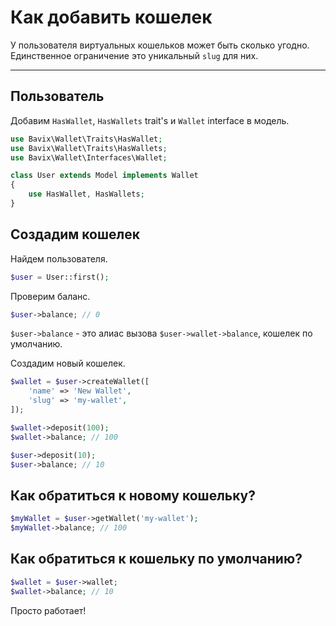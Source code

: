 # Как добавить кошелек

У пользователя виртуальных кошельков может быть сколько угодно.
Единственное ограничение это уникальный `slug` для них.

---

## Пользователь

Добавим `HasWallet`, `HasWallets` trait's и `Wallet` interface в модель.

```php
use Bavix\Wallet\Traits\HasWallet;
use Bavix\Wallet\Traits\HasWallets;
use Bavix\Wallet\Interfaces\Wallet;

class User extends Model implements Wallet
{
    use HasWallet, HasWallets;
}
```

## Создадим кошелек

Найдем пользователя.

```php
$user = User::first(); 
```

Проверим баланс.

```php
$user->balance; // 0
```

`$user->balance` - это алиас вызова `$user->wallet->balance`,
кошелек по умолчанию.

Создадим новый кошелек.

```php
$wallet = $user->createWallet([
    'name' => 'New Wallet',
    'slug' => 'my-wallet',
]);

$wallet->deposit(100);
$wallet->balance; // 100

$user->deposit(10); 
$user->balance; // 10
```

## Как обратиться к новому кошельку?

```php
$myWallet = $user->getWallet('my-wallet');
$myWallet->balance; // 100
```

## Как обратиться к кошельку по умолчанию?

```php
$wallet = $user->wallet;
$wallet->balance; // 10
```

Просто работает!
